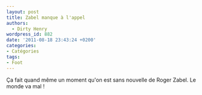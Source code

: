 ```yaml
---
layout: post
title: Zabel manque à l'appel
authors:
  - Dirty Henry
wordpress_id: 882
date: '2011-08-18 23:43:24 +0200'
categories:
- Catégories
tags:
- Foot
---
```

Ça fait quand même un moment qu'on est sans nouvelle de Roger Zabel. Le monde va mal !
